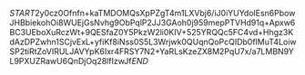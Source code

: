 $START$2y0cz0Ofnfn+kaTMDOMQsXpPZgT4m1LXVbj6/iJ0iYUYdolEsn6PbowJHBbiekohOi8WUEjGsNvhg9ObPqlP2JJ3GAoh0j959mepPTVHd91q+Apxw6BC3UEboXuRczWt+9QESfaZ0Y5PkzW2li0KIV+525YRQQc5FC4vd+Hhgz3KdAzDPZwhn1SCjvExL+yfiKf8iNss0S5L3Wrjwk0QUqnQoPcQIDb0flMuT4LoiwSP2tiRtZoVIRULJAVYpK6Ixr4FRSY7N2+YaRLsKzeZX8M2PqU7x/a7LMBN9YL9PXUZRawU6QnDjOq28lfIzwJf$END$